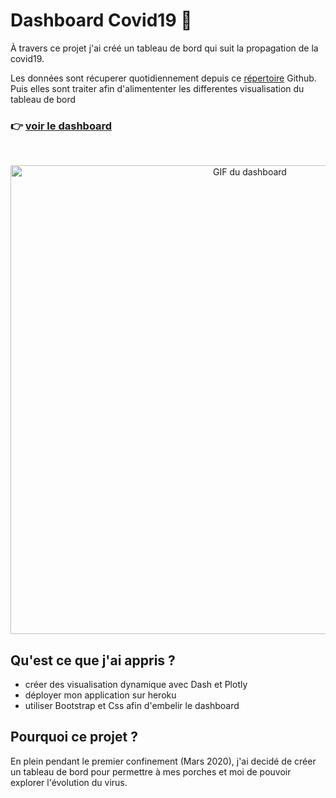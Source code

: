 # Dashboard Covid19 🦠
À travers ce projet j'ai créé un tableau de bord qui suit la propagation de la covid19. 

Les données sont récuperer quotidiennement depuis ce [répertoire](https://github.com/CSSEGISandData/COVID-19) Github. Puis elles sont traiter afin d'alimententer les differentes visualisation du tableau de bord

<h3 align="left">
  <span>👉 </span>
  <a href="https://dashboard-covid19-ar.herokuapp.com/">voir le dashboard</a>
</h3>
<br>

<p align="center">
  <img src='assets/dashboard.gif' alt="GIF du dashboard" width=750>
</p>


## **Qu'est ce que j'ai appris ?**
- créer des visualisation dynamique avec Dash et Plotly
- déployer mon application sur heroku
- utiliser Bootstrap et Css afin d'embelir le dashboard

## **Pourquoi ce projet ?**
En plein pendant le premier confinement (Mars 2020), j'ai decidé de créer un tableau de bord pour permettre à mes porches et moi de pouvoir explorer l'évolution du virus. 

